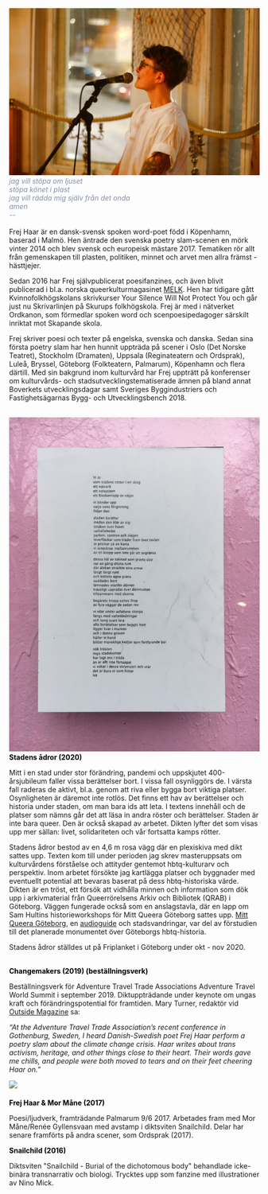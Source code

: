 <div class="image-with-credit right">
    <img src="IMG_1725.JPG">
</div>

<span style="color: rgb(131, 141, 168)">
<i>jag vill stöpa om ljuset<br>
stöpa könet i plast<br>
jag vill rädda mig själv från det onda<br>
amen<br>
    --<br></i>
</span>

<br>
Frej Haar är en dansk-svensk spoken word-poet född i Köpenhamn, baserad i Malmö. Hen äntrade den svenska poetry slam-scenen en mörk vinter 2014 och blev svensk och europeisk mästare 2017. Tematiken rör allt från gemenskapen till plasten, politiken, minnet och arvet men allra främst - hästtjejer.

Sedan 2016 har Frej självpublicerat poesifanzines, och även blivit publicerad i bl.a. norska queerkulturmagasinet [MELK](https://www.melkmag.com/). Hen har tidigare gått Kvinnofolkhögskolans skrivkurser Your Silence Will Not Protect You och går just nu Skrivarlinjen på Skurups folkhögskola. Frej är med i nätverket Ordkanon, som förmedlar spoken word och scenpoesipedagoger särskilt inriktat mot Skapande skola.

Frej skriver poesi och texter på engelska, svenska och danska. Sedan sina första poetry slam har hen hunnit uppträda på scener i Oslo (Det Norske Teatret), Stockholm (Dramaten), Uppsala (Reginateatern och Ordsprak), Luleå, Bryssel, Göteborg (Folkteatern, Palmarum), Köpenhamn och flera därtill. Med sin bakgrund inom kulturvård har Frej uppträtt på konferenser om kulturvårds- och stadsutvecklingstematiserade ämnen på bland annat Boverkets utvecklingsdagar samt Sveriges Byggindustriers och Fastighetsägarnas Bygg- och Utvecklingsbench 2018.

<br>

<div class="image-with-credit right">
    <img src="130487447_226609962189891_1456210138955443561_n.jpg">
</div>

<span style="color: rgb(0, 1, 0)">
    <b>Stadens ådror (2020)</b>
</span>

Mitt i en stad under stor förändring, pandemi och uppskjutet 400-årsjubileum faller vissa berättelser bort. I vissa fall osynliggörs de. I värsta fall raderas de aktivt, bl.a. genom att riva eller bygga bort viktiga platser. Osynligheten är däremot inte rotlös. Det finns ett hav av berättelser och historia under staden, om man bara ids att leta. I textens innehåll och de platser som nämns går det att läsa in andra röster och berättelser. Staden är inte bara queer. Den är också skapad av arbetet. Dikten lyfter det som visas upp mer sällan: livet, solidariteten och vår fortsatta kamps rötter.

Stadens ådror bestod av en 4,6 m rosa vägg där en plexiskiva med dikt sattes upp. Texten kom till under perioden jag skrev masteruppsats om kulturvårdens förståelse och attityder gentemot hbtq-kulturarv och perspektiv. Inom arbetet försökte jag kartlägga platser och byggnader med eventuellt potential att bevaras baserat på dess hbtq-historiska värde. Dikten är en tröst, ett försök att vidhålla minnen och information som dök upp i arkivmaterial från Queerrörelsens Arkiv och Bibliotek (QRAB) i Göteborg. Väggen fungerade också som en anslagstavla, där en lapp om Sam Hultins historieworkshops för Mitt Queera Göteborg sattes upp. [Mitt Queera Göteborg](https://www.facebook.com/Mitt-Queera-G%C3%B6teborg-106689931276260/), en [audioguide](https://izi.travel/browse/ac3eeb6d-4a43-4b07-961a-00edd3492843/sv) och stadsvandringar, var del av förstudien till det planerade monumentet över Göteborgs hbtq-historia.

Stadens ådror ställdes ut på Friplanket i Göteborg under okt - nov 2020.

<br>

<span style="color: rgb(0, 1, 0)">
    <b> Changemakers (2019) (beställningsverk)</b>
</span>

Beställningsverk för Adventure Travel Trade Associations Adventure Travel World Summit i september 2019. Diktuppträdande under keynote om ungas kraft och förändringspotential för framtiden. Mary Turner, redaktör vid [Outside Magazine](https://www.outsideonline.com/2402857/everything-our-editors-loved-september/) sa:

<i>“At the Adventure Travel Trade Association’s recent conference in Gothenburg, Sweden, I heard Danish-Swedish poet Frej Haar perform a poetry slam about the climate change crisis. Haar writes about trans activism, heritage, and other things close to their heart. Their words gave me chills, and people were both moved to tears and on their feet cheering Haar on.”</i>
<br>

<div class="image-with-credit right">
    <img src="pressbild.png">
</div>
<br>
<span style="color: rgb(0, 1, 0)">
    <b> Frej Haar & Mor Måne (2017)</b>
</span>

Poesi/ljudverk, framträdande Palmarum 9/6 2017. Arbetades fram med Mor Måne/Renée Gyllensvaan med avstamp i diktsviten Snailchild. Delar har senare framförts på andra scener, som Ordsprak (2017).
<br>

<span style="color: rgb(0, 1, 0)">
    <b> Snailchild (2016)</b>
</span>

Diktsviten "Snailchild - Burial of the dichotomous body" behandlade icke-binära transnarrativ och biologi. Trycktes upp som fanzine med illustrationer av Nino Mick. 
